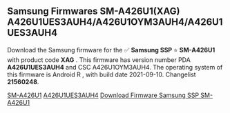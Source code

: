 <h2>Samsung Firmwares SM-A426U1(XAG) A426U1UES3AUH4/A426U1OYM3AUH4/A426U1UES3AUH4</h2>
Download the Samsung firmware for the ✅ <strong>Samsung SSP </strong> ⭐ <strong>SM-A426U1</strong> with product code <strong>XAG</strong> . This firmware has version number PDA <strong>A426U1UES3AUH4</strong> and CSC A426U1OYM3AUH4. The operating system of this firmware is Android R , with build date 2021-09-10. Changelist <strong>21560248</strong>.


[SM-A426U1](https://samfirm.shop/samsung/model/SM-A426U1)
[A426U1UES3AUH4](https://samfirm.shop/samsung/pda/A426U1UES3AUH4)
[Download Firmware Samsung SSP SM-A426U1](https://samfirm.shop/samsung/firmware/454815)
